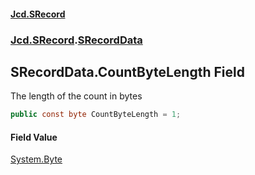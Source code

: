 #### [Jcd.SRecord](index.md 'index')
### [Jcd.SRecord](Jcd.SRecord.md 'Jcd.SRecord').[SRecordData](Jcd.SRecord.SRecordData.md 'Jcd.SRecord.SRecordData')

## SRecordData.CountByteLength Field

The length of the count in bytes

```csharp
public const byte CountByteLength = 1;
```

#### Field Value
[System.Byte](https://docs.microsoft.com/en-us/dotnet/api/System.Byte 'System.Byte')